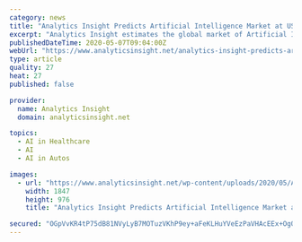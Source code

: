 ```yaml
---
category: news
title: "Analytics Insight Predicts Artificial Intelligence Market at US$53.2 Billion, North America to Lead"
excerpt: "Analytics Insight estimates the global market of Artificial Intelligence is estimated to grow at a CAGR of 29.0 percent from US$42.8 billion in 2019 to US$152.9 billion in 2023. By region, North America,"
publishedDateTime: 2020-05-07T09:04:00Z
webUrl: "https://www.analyticsinsight.net/analytics-insight-predicts-artificial-intelligence-market-us53-2-billion-north-america-lead/"
type: article
quality: 27
heat: 27
published: false

provider:
  name: Analytics Insight
  domain: analyticsinsight.net

topics:
  - AI in Healthcare
  - AI
  - AI in Autos

images:
  - url: "https://www.analyticsinsight.net/wp-content/uploads/2020/05/Analytics-Insight-Predicts-Artificial-Intelligence-Market-at-US53.2-Billion-North-America-to-Lead.png"
    width: 1847
    height: 976
    title: "Analytics Insight Predicts Artificial Intelligence Market at US$53.2 Billion, North America to Lead"

secured: "OGpVvKR4tP75dB81NVyLyB7MOTuzVKhP9ey+aFeKLHuYVeEzPaVHAcEEx+OgQox89b7X/+i4o40ReW7vKnA4oO+IXuh/djRNUIVXYIUsQuHsQLOgXxuQplHdlTI1gpTo+3Im3dIkPEo0hhV+a++/YMyUV8DA1GmntqaPqxSSt1urvuQVu6ofhSBeTrNot3+1c7OOdLWAZk6++GzRh+dSqbjVidh/OnJ5FbvcMivXlm9VifdRsoSy0HTXjM6oaS7VxlCI0lI5YE1XCLyiNjIwAVE8zN64pzV+XniH2A7HaNSFDFe6Zf/XXAmUlD/dIPAlEJWLHyGgH6LLPNM6iZhFpDgNQDG1G5iVw3Q22fa9nOkGpQeBf+l4O7JPcmk1FJ28CAJNlsp9XBloYbSVOZ0HVGl+9aG4oMw8CR/jzLAxWeJZJ9dBScmuo4JUEMj2Ru2UzCioVCMowxcKrqNU11WGvs1G0MLmEwLbiSflicmk5Zc=;vVLlv+gYtqHDDqF3C+pm8w=="
---
```


